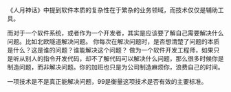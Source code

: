 
《人月神话》中提到软件本质的复杂性在于繁杂的业务领域，而技术仅仅是辅助工具。

而对于一个软件系统，或者作为一个开发者，其实是应该要了解自己需要解决什么问题。比如北欧隧道解决问题。
你每次在解决问题时，是否想清楚了问题的本质是什么？这是谁的问题？谁能解决这个问题？
做为一个软件开发工程师，如果只是听从别人的指令开发代码，却不了解代码可以解决什么问题，那么很多时候你是制造问题，而非解决问题。你的加班也只是为公司制造麻烦你，浪费自己的时间。

一项技术是不是真正能解决问题，99是衡量这项技术是否有效的主要标准。